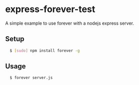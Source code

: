 express-forever-test
====================

A simple example to use forever with a nodejs express server.

## Setup

``` bash
  $ [sudo] npm install forever -g
```

## Usage

``` bash
  $ forever server.js
```
